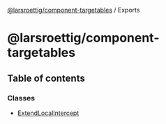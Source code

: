 [@larsroettig/component-targetables](README.md) / Exports

# @larsroettig/component-targetables

## Table of contents

### Classes

- [ExtendLocalIntercept](classes/ExtendLocalIntercept.md)
